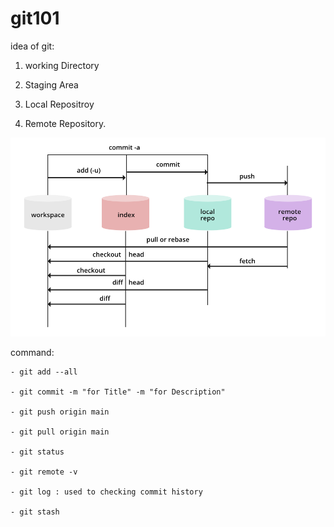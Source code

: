 # git101

idea of git:

1) working Directory

2) Staging Area

3) Local Repositroy

4) Remote Repository.

![alt text](image.png)


command:

    - git add --all

    - git commit -m "for Title" -m "for Description"

    - git push origin main

    - git pull origin main
    
    - git status

    - git remote -v
    
    - git log : used to checking commit history

    - git stash


